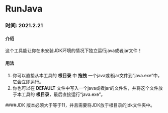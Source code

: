 # RunJava
### 时间: 2021.2.21

#### 介绍
这个工具能让你在未安装JDK环境的情况下独立运行java或者jar文件！

#### 用法
1. 你可以直接从本工具的 **根目录** 中 **拖拽** 一个java或者jar文件到“java.exe”中，它会立即运行。
2. 你也可以在 **DEFAULT** 文件中写入一个java或者jar的文件名，并将这个文件放于本工具的 **根目录**，最后直接运行“java.exe”。

####JDK 版本必须大于等于11，并且需要将JDK放于根目录的jdk文件夹中。

 